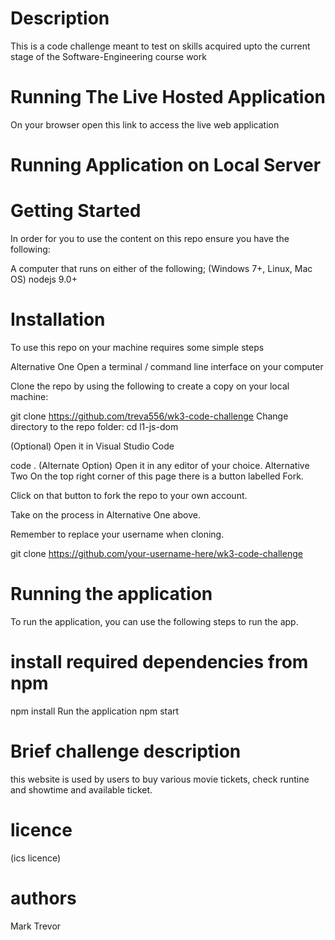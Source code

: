 # Description
This is a code challenge meant to test on skills acquired upto the current stage of the Software-Engineering course work

# Running The Live Hosted Application
On your browser open this link to access the live web application

# Running Application on Local Server
# Getting Started
In order for you to use the content on this repo ensure you have the following:

A computer that runs on either of the following; (Windows 7+, Linux, Mac OS) nodejs 9.0+

# Installation
To use this repo on your machine requires some simple steps

Alternative One Open a terminal / command line interface on your computer

Clone the repo by using the following to create a copy on your local machine:

git clone https://github.com/treva556/wk3-code-challenge Change directory to the repo folder: cd l1-js-dom

(Optional) Open it in Visual Studio Code

code .
(Alternate Option) Open it in any editor of your choice.
Alternative Two On the top right corner of this page there is a button labelled Fork.

Click on that button to fork the repo to your own account.

Take on the process in Alternative One above.

Remember to replace your username when cloning.

git clone https://github.com/your-username-here/wk3-code-challenge

# Running the application
To run the application, you can use the following steps to run the app.

# install required dependencies from npm
npm install
Run the application
npm start
# Brief challenge description

this website is used by users to buy various movie tickets, check runtine and showtime and available ticket.
# licence
(ics licence)
# authors
Mark Trevor 
